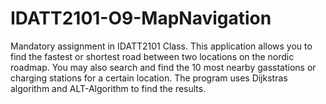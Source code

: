 # IDATT2101-O9-MapNavigation
Mandatory assignment in IDATT2101 Class. This application allows you to find the fastest or shortest road between two locations on the nordic roadmap. You may also search and find the 10 most nearby gasstations or charging stations for a certain location. The program uses Dijkstras algorithm and ALT-Algorithm to find the results.

